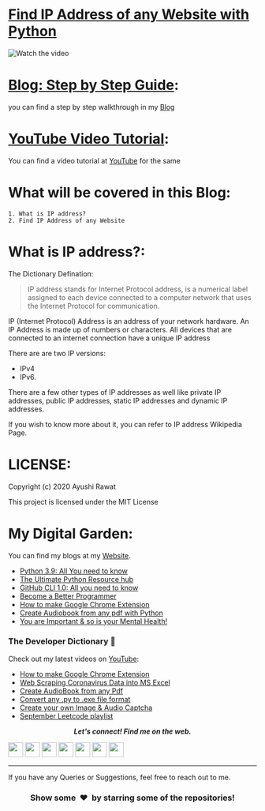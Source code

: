 # [Find IP Address of any Website with Python](https://www.youtube.com/watch?v=v7JYwG5hdYs)

![Watch the video](https://github.com/ayushi7rawat/Youtube-Projects/blob/master/Find%20IP%20Address/cover.png)

[Blog: Step by Step Guide](https://ayushirawat.com/find-ip-address-of-any-website-using-python):
==========================
you can find a step by step walkthrough in my [Blog](https://ayushirawat.com/find-ip-address-of-any-website-using-python)

[YouTube Video Tutorial](https://www.youtube.com/watch?v=v7JYwG5hdYs):
==========================
You can find a video tutorial at [YouTube](https://www.youtube.com/watch?v=v7JYwG5hdYs) for the same

What will be covered in this Blog:
==========================
```
1. What is IP address?
2. Find IP Address of any Website
```

What is IP address?:
==========================
The Dictionary Defination:

> IP address stands for Internet Protocol address, is a numerical label assigned to each device connected to a computer network that uses the Internet Protocol for communication.

IP (Internet Protocol) Address is an address of your network hardware. An IP Address is made up of numbers or characters. All devices that are connected to an internet connection have a unique IP address

There are are two IP versions:

- IPv4
- IPv6.

There are a few other types of IP addresses as well like private IP addresses, public IP addresses, static IP addresses and dynamic IP addresses.

If you wish to know more about it, you can refer to IP address Wikipedia Page.  

LICENSE:
==========================
Copyright (c) 2020 Ayushi Rawat

This project is licensed under the MIT License

My Digital Garden:
==========================
You can find my blogs at my [Website](https://ayushirawat.com).
- [Python 3.9: All You need to know](https://ayushirawat.com/python-39-all-you-need-to-know)
- [The Ultimate Python Resource hub](https://ayushirawat.com/the-ultimate-python-resource-hub)
- [GitHub CLI 1.0: All you need to know](https://ayushirawat.com/github-cli-10-all-you-need-to-know)
- [Become a Better Programmer](https://ayushirawat.com/become-a-better-programmer)
- [How to make Google Chrome Extension](https://ayushirawat.com/how-to-make-your-own-google-chrome-extension-1)
- [Create Audiobook from any pdf with Python](https://ayushirawat.com/create-your-own-audiobook-from-any-pdf-with-python)
- [You are Important & so is your Mental Health!](https://ayushirawat.com/you-are-important-and-so-is-your-mental-health)

### The Developer Dictionary 🌱
Check out my latest videos on [YouTube](https://www.youtube.com/ayushirawat):
- [How to make Google Chrome Extension](https://www.youtube.com/watch?v=ZWbPtPHR4hY)
- [Web Scraping Coronavirus Data into MS Excel](https://www.youtube.com/watch?v=CTRYYz1u7Y8)
- [Create AudioBook from any Pdf](https://www.youtube.com/watch?v=ZWjXbe9DOVA)
- [Convert any .py to .exe file format](https://www.youtube.com/watch?v=R8V9ZeeYFtY)
- [Create your own Image & Audio Captcha](https://www.youtube.com/watch?v=fAFIY_3OaO4&t=2s)
- [September Leetcode playlist](https://www.youtube.com/playlist?list=PLjaO05BrsbIP4_rYhYjB95q-IpxoIXmlm)


 <p align="center">
  <b><i>Let's connect! Find me on the web.</i></b>

[<img height="30" src="https://img.shields.io/badge/twitter-%231DA1F2.svg?&style=for-the-badge&logo=twitter&logoColor=white" />][twitter]
[<img height="30" src = "https://img.shields.io/badge/Youtube-%23E4405F.svg?&style=for-the-badge&logo=Youtube&logoColor=white">][Youtube] 
[<img height="30" src="https://img.shields.io/badge/Hashnode-%230077B5.svg?&style=for-the-badge&logo=Hashnode&logoColor=white" />][Hashnode]
[<img height="30" src = "https://img.shields.io/badge/gmail-c14438?&style=for-the-badge&logo=gmail&logoColor=white">][gmail] 
[<img height="30" src="https://img.shields.io/badge/linkedin-blue.svg?&style=for-the-badge&logo=linkedin&logoColor=white" />][LinkedIn]
[<img height="30" src="https://img.shields.io/badge/-Medium-000000.svg?&style=for-the-badge&logo=Medium&logoColor=white" />][Medium]
[<img height="30" src = "https://img.shields.io/badge/Facebook-036be4.svg?&style=for-the-badge&logo=facebook&logoColor=white">][Facebook]
<br />
<hr />

[twitter]: https://twitter.com/ayushi7rawat
[youtube]: https://youtube.com/ayushirawat
[Hashnode]: https://ayushirawat.com
[gmail]: https://gmail.com
[linkedin]: https://www.linkedin.com/in/ayushi7rawat/
[Medium]: https://medium.com/@ayushi7rawat
[Facebook]: https://www.facebook.com/ayushi7rawat

  
If you have any Queries or Suggestions, feel free to reach out to me.

<h3 align="center">Show some &nbsp;❤️&nbsp; by starring some of the repositories!</h3>
